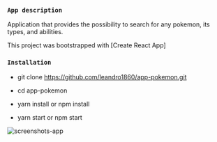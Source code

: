 ### `App description`

Application that provides the possibility to search for any pokemon, its types, and abilities.

This project was bootstrapped with [Create React App]

### `Installation`

- git clone https://github.com/leandro1860/app-pokemon.git

- cd app-pokemon

- yarn install or npm install

- yarn start or npm start

![screenshots-app](https://user-images.githubusercontent.com/52302978/107089007-ab56f180-67dc-11eb-9cac-c3699a276886.png)
